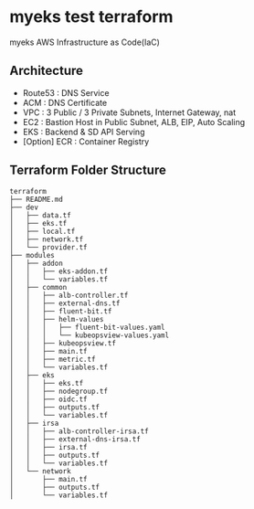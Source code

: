 # myeks test terraform
myeks AWS Infrastructure as Code(IaC)

## Architecture
- Route53 : DNS Service
- ACM : DNS Certificate
- VPC : 3 Public / 3 Private Subnets, Internet Gateway, nat
- EC2 : Bastion Host in Public Subnet, ALB, EIP, Auto Scaling
- EKS : Backend & SD API Serving
- [Option] ECR : Container Registry

## Terraform Folder Structure
```
terraform
├── README.md
├── dev
│   ├── data.tf
│   ├── eks.tf
│   ├── local.tf
│   ├── network.tf
│   └── provider.tf
├── modules
│   ├── addon
│   │   ├── eks-addon.tf
│   │   └── variables.tf
│   ├── common
│   │   ├── alb-controller.tf
│   │   ├── external-dns.tf
│   │   ├── fluent-bit.tf
│   │   ├── helm-values
│   │   │   ├── fluent-bit-values.yaml
│   │   │   └── kubeopsview-values.yaml
│   │   ├── kubeopsview.tf
│   │   ├── main.tf
│   │   ├── metric.tf
│   │   └── variables.tf
│   ├── eks
│   │   ├── eks.tf
│   │   ├── nodegroup.tf
│   │   ├── oidc.tf
│   │   ├── outputs.tf
│   │   └── variables.tf
│   ├── irsa
│   │   ├── alb-controller-irsa.tf
│   │   ├── external-dns-irsa.tf
│   │   ├── irsa.tf
│   │   ├── outputs.tf
│   │   └── variables.tf
│   └── network
│       ├── main.tf
│       ├── outputs.tf
│       └── variables.tf